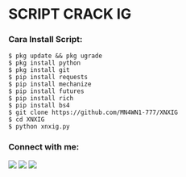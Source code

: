 # SCRIPT CRACK IG
      
<h3 align="left">Cara Install Script:</h3>
            
    $ pkg update && pkg ugrade
    $ pkg install python
    $ pkg install git
    $ pip install requests
    $ pip install mechanize
    $ pip install futures
    $ pip install rich
    $ pip install bs4
    $ git clone https://github.com/MN4WN1-777/XNXIG
    $ cd XNXIG
    $ python xnxig.py


<h3 align="left">Connect with me:</h3>

[![](https://img.shields.io/badge/Github-black?logo=Github&logoColor=black&labelColor=white)](https://github.com/MN4WN1-777) [![](https://img.shields.io/badge/Facebook-blue?logo=Facebook&logoColor=blue&labelColor=white)](https://www.facebook.com/kemas.rifki.75)
[![](https://img.shields.io/badge/Whatsapp-CHAT-red?logo=Whatsapp&logoColor=Brightgreen&labelColor=white)](https://wa.me/6282316671302?text=Hello+BG😀+)
